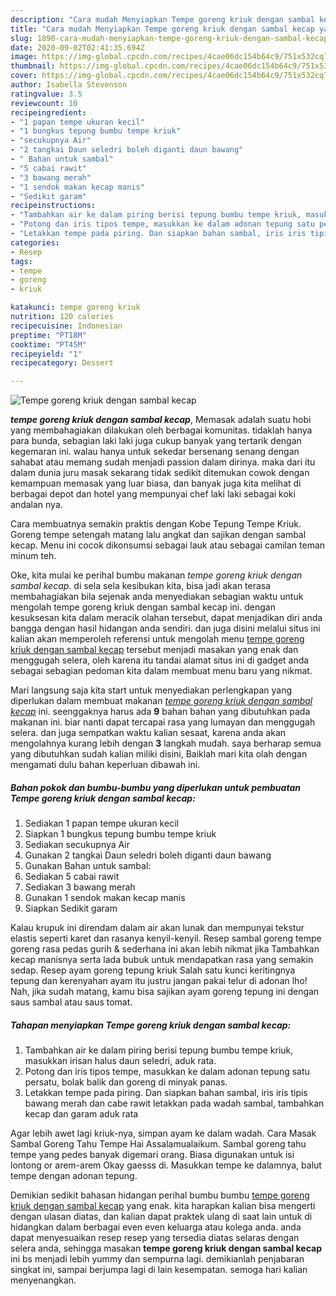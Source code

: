 ```yaml
---
description: "Cara mudah Menyiapkan Tempe goreng kriuk dengan sambal kecap yang Lezat Sekali"
title: "Cara mudah Menyiapkan Tempe goreng kriuk dengan sambal kecap yang Lezat Sekali"
slug: 1890-cara-mudah-menyiapkan-tempe-goreng-kriuk-dengan-sambal-kecap-yang-lezat-sekali
date: 2020-09-02T02:41:35.694Z
image: https://img-global.cpcdn.com/recipes/4cae06dc154b64c9/751x532cq70/tempe-goreng-kriuk-dengan-sambal-kecap-foto-resep-utama.jpg
thumbnail: https://img-global.cpcdn.com/recipes/4cae06dc154b64c9/751x532cq70/tempe-goreng-kriuk-dengan-sambal-kecap-foto-resep-utama.jpg
cover: https://img-global.cpcdn.com/recipes/4cae06dc154b64c9/751x532cq70/tempe-goreng-kriuk-dengan-sambal-kecap-foto-resep-utama.jpg
author: Isabella Stevenson
ratingvalue: 3.5
reviewcount: 10
recipeingredient:
- "1 papan tempe ukuran kecil"
- "1 bungkus tepung bumbu tempe kriuk"
- "secukupnya Air"
- "2 tangkai Daun seledri boleh diganti daun bawang"
- " Bahan untuk sambal"
- "5 cabai rawit"
- "3 bawang merah"
- "1 sendok makan kecap manis"
- "Sedikit garam"
recipeinstructions:
- "Tambahkan air ke dalam piring berisi tepung bumbu tempe kriuk, masukkan irisan halus daun seledri, aduk rata."
- "Potong dan iris tipos tempe, masukkan ke dalam adonan tepung satu persatu, bolak balik dan goreng di minyak panas."
- "Letakkan tempe pada piring. Dan siapkan bahan sambal, iris iris tipis bawang merah dan cabe rawit letakkan pada wadah sambal, tambahkan kecap dan garam aduk rata"
categories:
- Resep
tags:
- tempe
- goreng
- kriuk

katakunci: tempe goreng kriuk 
nutrition: 120 calories
recipecuisine: Indonesian
preptime: "PT18M"
cooktime: "PT45M"
recipeyield: "1"
recipecategory: Dessert

---
```



![Tempe goreng kriuk dengan sambal kecap](https://img-global.cpcdn.com/recipes/4cae06dc154b64c9/751x532cq70/tempe-goreng-kriuk-dengan-sambal-kecap-foto-resep-utama.jpg)

<b><i>tempe goreng kriuk dengan sambal kecap</i></b>, Memasak adalah suatu hobi yang membahagiakan dilakukan oleh berbagai komunitas. tidaklah hanya para bunda, sebagian laki laki juga cukup banyak yang tertarik dengan kegemaran ini. walau hanya untuk sekedar bersenang senang dengan sahabat atau memang sudah menjadi passion dalam dirinya. maka dari itu dalam dunia juru masak sekarang tidak sedikit ditemukan cowok dengan kemampuan memasak yang luar biasa, dan banyak juga kita melihat di berbagai depot dan hotel yang mempunyai chef laki laki sebagai koki andalan nya.

Cara membuatnya semakin praktis dengan Kobe Tepung Tempe Kriuk. Goreng tempe setengah matang lalu angkat dan sajikan dengan sambal kecap. Menu ini cocok dikonsumsi sebagai lauk atau sebagai camilan teman minum teh.

Oke, kita mulai ke perihal bumbu makanan <i>tempe goreng kriuk dengan sambal kecap</i>. di sela sela kesibukan kita, bisa jadi akan terasa membahagiakan bila sejenak anda menyediakan sebagian waktu untuk mengolah tempe goreng kriuk dengan sambal kecap ini. dengan kesuksesan kita dalam meracik olahan tersebut, dapat menjadikan diri anda bangga dengan hasil hidangan anda sendiri. dan juga disini melalui situs ini kalian akan memperoleh referensi untuk mengolah menu <u>tempe goreng kriuk dengan sambal kecap</u> tersebut menjadi masakan yang enak dan menggugah selera, oleh karena itu tandai alamat situs ini di gadget anda sebagai sebagian pedoman kita dalam membuat menu baru yang nikmat.


Mari langsung saja kita start untuk menyediakan perlengkapan yang diperlukan dalam membuat makanan <u><i>tempe goreng kriuk dengan sambal kecap</i></u> ini. seenggaknya harus ada <b>9</b> bahan bahan yang dibutuhkan pada makanan ini. biar nanti dapat tercapai rasa yang lumayan dan menggugah selera. dan juga sempatkan waktu kalian sesaat, karena anda akan mengolahnya kurang lebih dengan <b>3</b> langkah mudah. saya berharap semua yang dibutuhkan sudah kalian miliki disini, Baiklah mari kita olah dengan mengamati dulu bahan keperluan dibawah ini.

<!--inarticleads1-->

##### Bahan pokok dan bumbu-bumbu yang diperlukan untuk pembuatan Tempe goreng kriuk dengan sambal kecap:

1. Sediakan 1 papan tempe ukuran kecil
1. Siapkan 1 bungkus tepung bumbu tempe kriuk
1. Sediakan secukupnya Air
1. Gunakan 2 tangkai Daun seledri boleh diganti daun bawang
1. Gunakan  Bahan untuk sambal:
1. Sediakan 5 cabai rawit
1. Sediakan 3 bawang merah
1. Gunakan 1 sendok makan kecap manis
1. Siapkan Sedikit garam


Kalau krupuk ini direndam dalam air akan lunak dan mempunyai tekstur elastis seperti karet dan rasanya kenyil-kenyil. Resep sambal goreng tempe goreng rasa pedas gurih &amp; sederhana ini akan lebih nikmat jika Tambahkan kecap manisnya serta lada bubuk untuk mendapatkan rasa yang semakin sedap. Resep ayam goreng tepung kriuk Salah satu kunci keritingnya tepung dan kerenyahan ayam itu justru jangan pakai telur di adonan lho! Nah, jika sudah matang, kamu bisa sajikan ayam goreng tepung ini dengan saus sambal atau saus tomat. 

<!--inarticleads2-->

##### Tahapan menyiapkan Tempe goreng kriuk dengan sambal kecap:

1. Tambahkan air ke dalam piring berisi tepung bumbu tempe kriuk, masukkan irisan halus daun seledri, aduk rata.
1. Potong dan iris tipos tempe, masukkan ke dalam adonan tepung satu persatu, bolak balik dan goreng di minyak panas.
1. Letakkan tempe pada piring. Dan siapkan bahan sambal, iris iris tipis bawang merah dan cabe rawit letakkan pada wadah sambal, tambahkan kecap dan garam aduk rata


Agar lebih awet lagi kriuk-nya, simpan ayam ke dalam wadah. Cara Masak Sambal Goreng Tahu Tempe Hai Assalamualaikum. Sambal goreng tahu tempe yang pedes banyak digemari orang. Biasa digunakan untuk isi lontong or arem-arem Okay gaesss di. Masukkan tempe ke dalamnya, balut tempe dengan adonan tepung. 

Demikian sedikit bahasan hidangan perihal bumbu bumbu <u>tempe goreng kriuk dengan sambal kecap</u> yang enak. kita harapkan kalian bisa mengerti dengan ulasan diatas, dan kalian dapat praktek ulang di saat lain untuk di hidangkan dalam berbagai even even keluarga atau kolega anda. anda dapat menyesuaikan resep resep yang tersedia diatas selaras dengan selera anda, sehingga masakan <b>tempe goreng kriuk dengan sambal kecap</b> ini bs menjadi lebih yummy dan sempurna lagi. demikianlah penjabaran singkat ini, sampai berjumpa lagi di lain kesempatan. semoga hari kalian menyenangkan.
